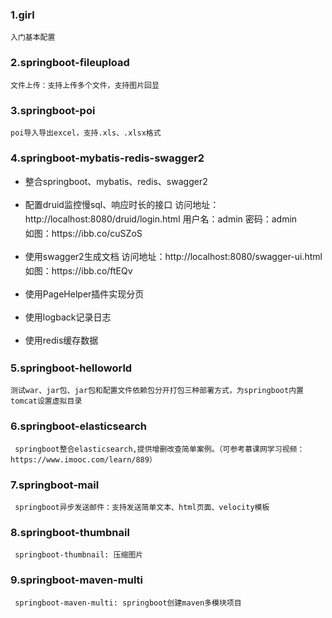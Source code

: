 ### 1.girl

    入门基本配置

### 2.springboot-fileupload

    文件上传：支持上传多个文件，支持图片回显
    
### 3.springboot-poi
  
    poi导入导出excel，支持.xls、.xlsx格式    

### 4.springboot-mybatis-redis-swagger2

-   <p style="line-height:23px">整合springboot、mybatis、redis、swagger2</p>
-   <p style="line-height:23px"> 配置druid监控慢sql、响应时长的接口  
    访问地址：http://localhost:8080/druid/login.html         
    用户名：admin 密码：admin <br/>
    如图：https://ibb.co/cuSZoS </p>
-   <p style="line-height:23px"> 使用swagger2生成文档    
    访问地址：http://localhost:8080/swagger-ui.html <br/>
    如图：https://ibb.co/ftEQv </p>
-   <p style="line-height:23px">使用PageHelper插件实现分页</p>
-   <p style="line-height:23px">使用logback记录日志 <br/></p>   
-   <p style="line-height:23px">使用redis缓存数据 <br/></p>


### 5.springboot-helloworld
  
    测试war、jar包、jar包和配置文件依赖包分开打包三种部署方式，为springboot内置tomcat设置虚拟目录 
    
    
### 6.springboot-elasticsearch  
    
     springboot整合elasticsearch,提供增删改查简单案例。（可参考慕课网学习视频：https://www.imooc.com/learn/889）
     

### 7.springboot-mail  
    
     springboot异步发送邮件：支持发送简单文本、html页面、velocity模板
     
### 8.springboot-thumbnail
    
     springboot-thumbnail: 压缩图片  

### 9.springboot-maven-multi
    
     springboot-maven-multi: springboot创建maven多模块项目